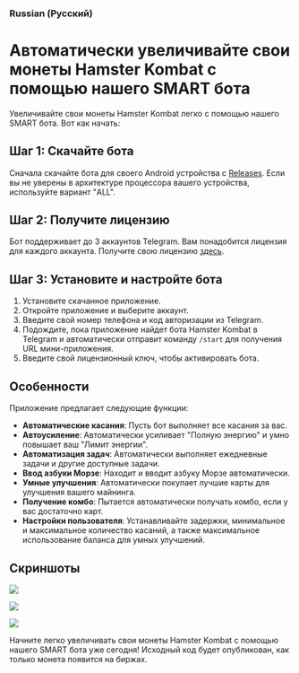 ### Russian (Русский)

# Автоматически увеличивайте свои монеты Hamster Kombat с помощью нашего SMART бота

Увеличивайте свои монеты Hamster Kombat легко с помощью нашего SMART бота. Вот как начать:

## Шаг 1: Скачайте бота

Сначала скачайте бота для своего Android устройства с [Releases](https://github.com/mokhtarabadi/hamster-kombat-smart-bot/releases). Если вы не уверены в архитектуре процессора вашего устройства, используйте вариант "ALL".

## Шаг 2: Получите лицензию

Бот поддерживает до 3 аккаунтов Telegram. Вам понадобится лицензия для каждого аккаунта. Получите свою лицензию [здесь](https://hamsterbot.click/product/licence/).

## Шаг 3: Установите и настройте бота

1. Установите скачанное приложение.
2. Откройте приложение и выберите аккаунт.
3. Введите свой номер телефона и код авторизации из Telegram.
4. Подождите, пока приложение найдет бота Hamster Kombat в Telegram и автоматически отправит команду `/start` для получения URL мини-приложения.
5. Введите свой лицензионный ключ, чтобы активировать бота.

## Особенности

Приложение предлагает следующие функции:

- **Автоматические касания**: Пусть бот выполняет все касания за вас.
- **Автоусиление**: Автоматически усиливает "Полную энергию" и умно повышает ваш "Лимит энергии".
- **Автоматизация задач**: Автоматически выполняет ежедневные задачи и другие доступные задачи.
- **Ввод азбуки Морзе**: Находит и вводит азбуку Морзе автоматически.
- **Умные улучшения**: Автоматически покупает лучшие карты для улучшения вашего майнинга.
- **Получение комбо**: Пытается автоматически получать комбо, если у вас достаточно карт.
- **Настройки пользователя**: Устанавливайте задержки, минимальное и максимальное количество касаний, а также максимальное использование баланса для умных улучшений.

## Скриншоты

![](https://hamsterbot.click/wp-content/uploads/2024/06/Screenshot_20240615-183707_Hamster-Kombat-Bot-1-512x1024.png)

![](https://hamsterbot.click/wp-content/uploads/2024/06/Screenshot_20240615-183713_Hamster-Kombat-Bot-512x1024.png)

![](https://hamsterbot.click/wp-content/uploads/2024/06/Screenshot_20240615-183737_System-UI-512x1024.png)

Начните легко увеличивать свои монеты Hamster Kombat с помощью нашего SMART бота уже сегодня!
Исходный код будет опубликован, как только монета появится на биржах.
